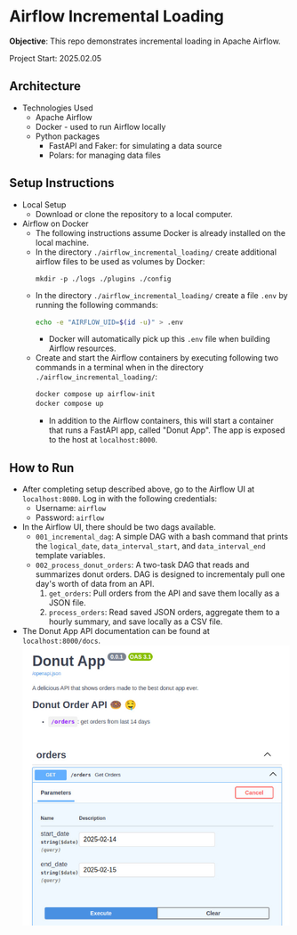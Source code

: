 # Airflow Incremental Loading

**Objective**: This repo demonstrates incremental loading in Apache Airflow. 

Project Start: 2025.02.05

## Architecture
- Technologies Used
  - Apache Airflow
  - Docker - used to run Airflow locally
  - Python packages
    - FastAPI and Faker: for simulating a data source
    - Polars: for managing data files

## Setup Instructions
- Local Setup
  - Download or clone the repository to a local computer. 
- Airflow on Docker
  - The following instructions assume Docker is already installed on the local machine. 
  - In the directory `./airflow_incremental_loading/` create additional airflow files to be used as volumes by Docker: 
    ```
    mkdir -p ./logs ./plugins ./config
    ```
  - In the directory `./airflow_incremental_loading/` create a file `.env` by running the following commands: 
    ```bash
    echo -e "AIRFLOW_UID=$(id -u)" > .env    
    ```
    - Docker will automatically pick up this `.env` file when building Airflow resources. 
  - Create and start the Airflow containers by executing following two commands in a terminal when in the directory `./airflow_incremental_loading/`:
    ```bash
    docker compose up airflow-init
    docker compose up
    ```
    - In addition to the Airflow containers, this will start a container that runs a FastAPI app, called "Donut App". The app is exposed to the host at `localhost:8000`. 

## How to Run
- After completing setup described above, go to the Airflow UI at `localhost:8080`. Log in with the following credentials:
  - Username: `airflow`
  - Password: `airflow`
- In the Airflow UI, there should be two dags available. 
  - `001_incremental_dag`: A simple DAG with a bash command that prints the `logical_date`, `data_interval_start`, and `data_interval_end` template variables. 
  - `002_process_donut_orders`: A two-task DAG that reads and summarizes donut orders. DAG is designed to incrementaly pull one day's worth of data from an API.
    1. `get_orders`: Pull orders from the API and save them locally as a JSON file. 
    2. `process_orders`: Read saved JSON orders, aggregate them to a hourly summary, and save locally as a CSV file. 
- The Donut App API documentation can be found at `localhost:8000/docs`. 
  ![Donut Order API](./images/DonutOrderAPI.jpeg)
  